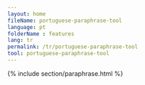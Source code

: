 ```yaml
---
layout: home
fileName: portuguese-paraphrase-tool
language: pt
folderName : features
lang: tr
permalink: /tr/portuguese-paraphrase-tool
tool: portuguese-paraphrase-tool
---
```

{% include section/paraphrase.html %}